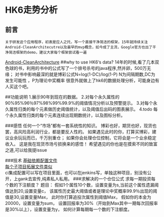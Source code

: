 # HK6走势分析
## 前言
	关于研发这个应用程序，初衷是应人之托，写一个直接干净简洁的框架，15年就持续关注Android-CleanArchitecutre以及最早的mvp概念，如今成了主流，Google官方也出了干净简洁框架的demo，建议大家每个框架尝试看一遍

[Android-CleanArchitecture](https://github.com/android10/Android-CleanArchitecture)
##why to use HK6‘s data?
	14年的时候,看了几本双色球的书，利用的书中的公式写了一个排号杀号的java程序,然并卵，500万无缘；
	对书中影响最深的就是博彩公式N=log(1-DC)/log(1-P)
	N为间隔期数,DC为发生可能性 ，P为理论中奖概率
	很意外就做上了hk6的数据处理分析，可能身边有人买这个吧。


##功能说明
	1.展示90年到现在的数据。
	2.对每个永久属性的90%95%96％97%98%99%99.9%的阈值情况分析以及预警提示。
	3.对每个永久属性归类的每个元素做历史阈值统计，以及阈值后出码的图表展示。
	4.todo 每个永久属性归类的每个元素连续出现期数统计，以及图标分析。

###感悟
	任何一个“市场”都有一套系统性的知识。
	博彩也好，期货也好，现货也罢，高风险高利润行业，都是要反人性的。
	如果遇见此时的你，打算买博彩，建议业余玩玩而已，千万别重仓；
	如果你会处理仓位控制，它将会是一个业余稳定收入。
	这是我在现货市场亏损换来的感悟！
	希望遇见的你也是在摸索不同的致富之道,可以给我提issue

###技术
[基础依赖配置文件](https://github.com/AndroidWx/SimpleCodeForAndroid/blob/master/buildsystem/dependencies.gradle)
</br>
[每个子项目拓展文件类似](https://github.com/AndroidWx/SimpleCodeForAndroid/blob/master/buildsystem/childDependencies.gradle)
<br>
ci集成配置可以写在项目里面，也可以在jenkins写，单独这种项目，别没有公开，上gank去宣传,纯素私人私用。
###求解决的一个仓位公式
	求每一期投资每个数的下注额度？
	题目：
		假如1个属性10个数，设置变量为s,当前这个属性遗漏阈值达到20,设置变量c，
		该属性历史最大阈值或者是理论中奖概率99.9％出现的阈值是30,设置变量Max，
		此时你打算追投次属性到阈值Max，
		假如你的本金为20000，设置变量为sum，
		设置回报率为30%（开始到Max其中一期每次回报率是30%以上），设置变量为y，
		如何计算每期每一个数的下注额度。


